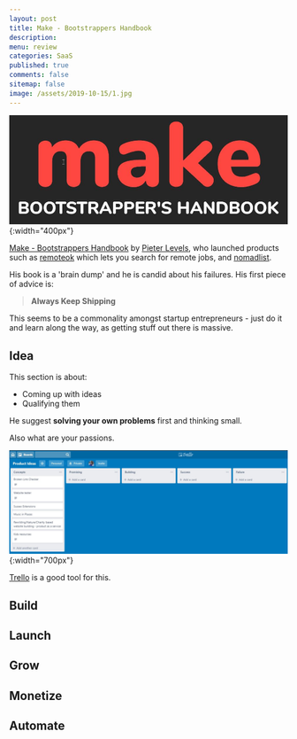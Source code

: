 ```yaml
---
layout: post
title: Make - Bootstrappers Handbook 
description: 
menu: review
categories: SaaS
published: true 
comments: false     
sitemap: false
image: /assets/2019-10-15/1.jpg
---
```


![alt text](/assets/2019-10-15/1.jpg "Make bootstrappers handbook"){:width="400px"}

[Make - Bootstrappers Handbook](2019/10/15/Make-Bootstrappers-Handbook) by [Pieter Levels](https://twitter.com/levelsio), who launched products such as [remoteok](https://remoteok.io/) which lets you search for remote jobs, and [nomadlist](https://nomadlist.com/).

His book is a 'brain dump' and he is candid about his failures. His first piece of advice is:

> **Always Keep Shipping**

This seems to be a commonality amongst startup entrepreneurs - just do it and learn along the way, as getting stuff out there is massive.

## Idea

This section is about:

- Coming up with ideas
- Qualifying them

He suggest **solving your own problems** first and thinking small.

Also what are your passions.

![alt text](/assets/2019-10-15/2.jpg "Trello"){:width="700px"}

[Trello](https://trello.com/) is a good tool for this.

## Build

> 

## Launch

## Grow

## Monetize

## Automate


